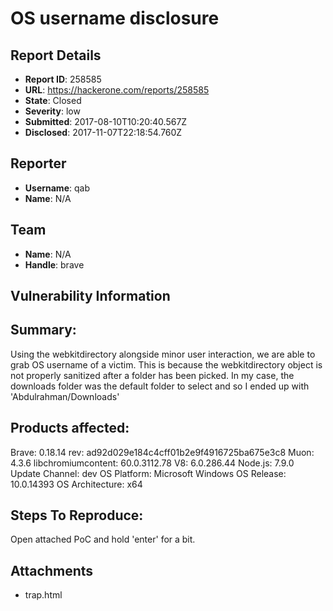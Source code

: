 # OS username disclosure

## Report Details
- **Report ID**: 258585
- **URL**: https://hackerone.com/reports/258585
- **State**: Closed
- **Severity**: low
- **Submitted**: 2017-08-10T10:20:40.567Z
- **Disclosed**: 2017-11-07T22:18:54.760Z

## Reporter
- **Username**: qab
- **Name**: N/A

## Team
- **Name**: N/A
- **Handle**: brave

## Vulnerability Information

## Summary:

Using the webkitdirectory alongside minor user interaction, we are able to grab OS username of a victim.
This is because the webkitdirectory object is not properly sanitized after a folder has been picked. In my case, the downloads folder was the default folder to select and so I ended up with 'Abdulrahman/Downloads'

## Products affected: 

 
Brave: 0.18.14 
rev: ad92d029e184c4cff01b2e9f4916725ba675e3c8 
Muon: 4.3.6 
libchromiumcontent: 60.0.3112.78 
V8: 6.0.286.44 
Node.js: 7.9.0 
Update Channel: dev 
OS Platform: Microsoft Windows 
OS Release: 10.0.14393 
OS Architecture: x64

## Steps To Reproduce:

Open attached PoC and hold 'enter' for a bit.




## Attachments
- trap.html

